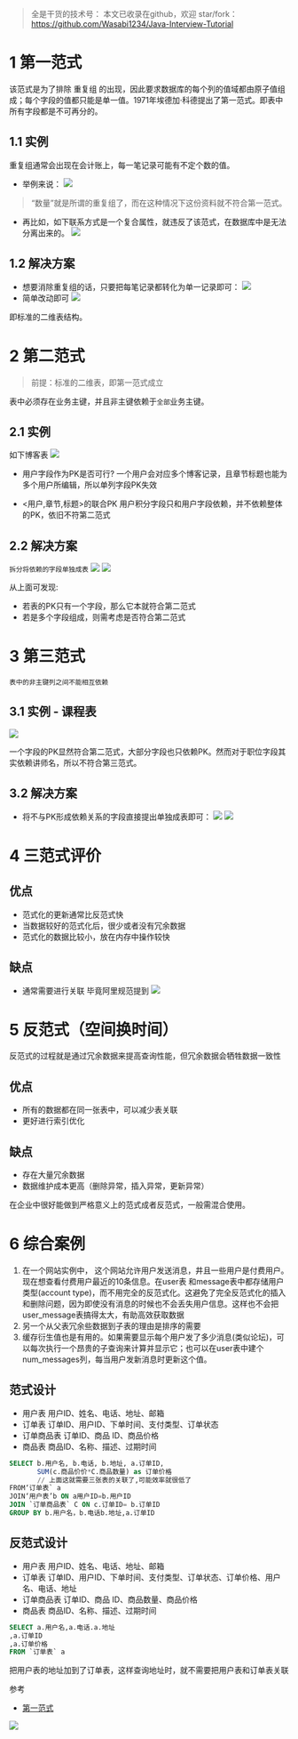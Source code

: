> 全是干货的技术号：
> 本文已收录在github，欢迎 star/fork：
> https://github.com/Wasabi1234/Java-Interview-Tutorial

# 1 第一范式
该范式是为了排除 重复组 的出现，因此要求数据库的每个列的值域都由原子值组成；每个字段的值都只能是单一值。1971年埃德加·科德提出了第一范式。即表中所有字段都是不可再分的。

## 1.1 实例
重复组通常会出现在会计账上，每一笔记录可能有不定个数的值。
- 举例来说：
![](https://img-blog.csdnimg.cn/20200823233919133.png?x-oss-process=image/watermark,type_ZmFuZ3poZW5naGVpdGk,shadow_10,text_SmF2YUVkZ2U=,size_1,color_FFFFFF,t_70#pic_center)
> “数量”就是所谓的重复组了，而在这种情况下这份资料就不符合第一范式。


- 再比如，如下联系方式是一个复合属性，就违反了该范式，在数据库中是无法分离出来的。
![](https://img-blog.csdnimg.cn/20190623130240462.png?x-oss-process=image/watermark,type_ZmFuZ3poZW5naGVpdGk,shadow_10,text_SmF2YUVkZ2U=,size_16,color_FFFFFF,t_70)

## 1.2 解决方案
- 想要消除重复组的话，只要把每笔记录都转化为单一记录即可：
![](https://img-blog.csdnimg.cn/20200823233954666.png?x-oss-process=image/watermark,type_ZmFuZ3poZW5naGVpdGk,shadow_10,text_SmF2YUVkZ2U=,size_1,color_FFFFFF,t_70#pic_center)
- 简单改动即可
![](https://img-blog.csdnimg.cn/20190623130520502.png?x-oss-process=image/watermark,type_ZmFuZ3poZW5naGVpdGk,shadow_10,text_SmF2YUVkZ2U=,size_16,color_FFFFFF,t_70)

即标准的二维表结构。

#  2 第二范式
> 前提：标准的二维表，即第一范式成立

表中必须存在业务主键，并且非主键依赖于`全部`业务主键。

## 2.1 实例
如下博客表
![](https://img-blog.csdnimg.cn/20190623215600583.png?x-oss-process=image/watermark,type_ZmFuZ3poZW5naGVpdGk,shadow_10,text_SmF2YUVkZ2U=,size_16,color_FFFFFF,t_70)

- 用户字段作为PK是否可行?
一个用户会对应多个博客记录，且章节标题也能为多个用户所编辑，所以单列字段PK失效

- <用户,章节,标题>的联合PK
用户积分字段只和用户字段依赖，并不依赖整体的PK，依旧不符第二范式


## 2.2 解决方案
`拆分将依赖的字段单独成表`
![](https://img-blog.csdnimg.cn/20190623225502387.png?x-oss-process=image/watermark,type_ZmFuZ3poZW5naGVpdGk,shadow_10,text_SmF2YUVkZ2U=,size_1,color_FFFFFF,t_70)
![](https://img-blog.csdnimg.cn/20190623225600676.png?x-oss-process=image/watermark,type_ZmFuZ3poZW5naGVpdGk,shadow_10,text_SmF2YUVkZ2U=,size_16,color_FFFFFF,t_70)

从上面可发现:
- 若表的PK只有一个字段，那么它本就符合第二范式
- 若是多个字段组成，则需考虑是否符合第二范式

# 3 第三范式

`表中的非主键列之间不能相互依赖 `

## 3.1 实例 - 课程表
![](https://img-blog.csdnimg.cn/20190623230022400.png?x-oss-process=image/watermark,type_ZmFuZ3poZW5naGVpdGk,shadow_10,text_SmF2YUVkZ2U=,size_16,color_FFFFFF,t_70)

一个字段的PK显然符合第二范式，大部分字段也只依赖PK。然而对于职位字段其实依赖讲师名，所以不符合第三范式。

## 3.2 解决方案
- 将不与PK形成依赖关系的字段直接提出单独成表即可：
![](https://img-blog.csdnimg.cn/20190623231040782.png?x-oss-process=image/watermark,type_ZmFuZ3poZW5naGVpdGk,shadow_10,text_SmF2YUVkZ2U=,size_16,color_FFFFFF,t_70)
 ![](https://img-blog.csdnimg.cn/20190623232055504.png?x-oss-process=image/watermark,type_ZmFuZ3poZW5naGVpdGk,shadow_10,text_SmF2YUVkZ2U=,size_16,color_FFFFFF,t_70)

# 4 三范式评价
## 优点
- 范式化的更新通常比反范式快
- 当数据较好的范式化后，很少或者没有冗余数据
- 范式化的数据比较小，放在内存中操作较快

## 缺点
- 通常需要进行关联
毕竟阿里规范提到
![](https://img-blog.csdnimg.cn/20200825025806918.png?x-oss-process=image/watermark,type_ZmFuZ3poZW5naGVpdGk,shadow_10,text_SmF2YUVkZ2U=,size_1,color_FFFFFF,t_70#pic_center)
# 5 反范式（空间换时间）
反范式的过程就是通过冗余数据来提高查询性能，但冗余数据会牺牲数据一致性

## 优点
- 所有的数据都在同一张表中，可以减少表关联
- 更好进行索引优化

## 缺点
- 存在大量冗余数据
- 数据维护成本更高（删除异常，插入异常，更新异常）


在企业中很好能做到严格意义上的范式成者反范式，一般需混合使用。

#  6 综合案例
1. 在一个网站实例中， 这个网站允许用户发送消息，井且一些用户是付费用户。现在想查看付费用户最近的10条信息。在user表 和message表中都存储用户类型(account type)，而不用完全的反范式化。这避免了完全反范式化的插入和删除问题，因为即使没有消息的时候也不会丢失用户信息。这样也不会把user_message表搞得太大，有助高效获取数据
2. 另一个从父表冗余些数据到子表的理由是排序的需要
3. 缓存衍生值也是有用的。如果需要显示每个用户发了多少消息(类似论坛)，可以每次执行一个昂贵的子查询来计算并显示它；也可以在user表中建个num_messages列，每当用户发新消息时更新这个值。

## 范式设计
- 用户表
用户ID、姓名、电话、地址、邮箱
- 订单表
订单ID、用户ID、下单时间、支付类型、订单状态
- 订单商品表
订单ID、商品 ID、商品价格
- 商品表
商品ID、名称、描述、过期时间

```sql
SELECT b.用户名, b.电话, b.地址, a.订单ID,
	   SUM(c.商品价价*C.商品数量) as 订单价格
	   // 上面这就需要三张表的关联了,可能效率就很低了
FROM‘订单表` a
JOIN‘用户表’b ON a用户ID=b.用户ID
JOIN `订单商品表` C ON c.订单ID= b.订单ID
GROUP BY b.用户名，b.电话b.地址,a.订单ID
```
## 反范式设计
- 用户表
用户ID、姓名、电话、地址、邮箱
- 订单表
订单ID、用户ID、下单时间、支付类型、订单状态、订单价格、用户名、电话、地址
- 订单商品表
订单ID、商品 ID、商品数量、商品价格
- 商品表
商品ID、名称、描述、过期时间

```sql
SELECT a.用户名,a.电话.a.地址
,a.订单ID
,a.订单价格
FROM `订单表` a
```

把用户表的地址加到了订单表，这样查询地址时，就不需要把用户表和订单表关联

参考
- [第一范式](https://zh.wikipedia.org/wiki/%E7%AC%AC%E4%B8%80%E6%AD%A3%E8%A6%8F%E5%8C%96)


![](https://img-blog.csdnimg.cn/20200729215420194.png?x-oss-process=image/watermark,type_ZmFuZ3poZW5naGVpdGk,shadow_10,text_SmF2YUVkZ2U=,size_1,color_FFFFFF,t_70)